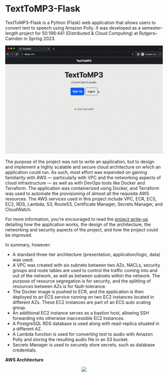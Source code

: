 # TextToMP3-Flask

TextToMP3-Flask is a Python (Flask) web application that allows users to convert text to speech using Amazon Polly. It was developed as a semester-length project for 50:198:441 (Distributed & Cloud Computing) at Rutgers–Camden in Spring 2023.

<p align="center">
  <img src="https://github.com/nickelison/TextToMP3/blob/main/texttomp3.gif?raw=true" />
</p>

The purpose of the project was not to write an application, but to design and implement a highly scalable and secure cloud architecture on which an application could run. As such, most effort was expended on gaining familiarity with AWS — particularly with VPC and the networking aspects of cloud infrastructure — as well as with DevOps tools like Docker and Terraform. The application was containerized using Docker, and Terraform was used to automate the provisioning of almost all the requisite AWS resources. The AWS services used in this project include VPC, ECR, ECS, EC2, RDS, Lambda, S3, Route53, Certificate Manager, Secrets Manager, and CloudWatch.

For more information, you're encouraged to read the [project write-up](https://github.com/nickelison/TextToMP3/blob/main/project.pdf) detailing how the application works, the design of the architecture, the networking and security aspects of the project, and how the project could be improved.

In summary, however:

- A standard three-tier architecture (presentation, application/logic, data) was used.
- A VPC was created with six subnets between two AZs. NACLs, security groups and route tables are used to control the traffic coming into and out of the network, as well as between subnets within the network. The purpose of resource segregation is for security, and the splitting of resources between AZs is for fault-tolerance.
- The Docker image is pushed to ECR, and the application is then deployed to an ECS service running on two EC2 instances located in different AZs. These EC2 instances are part of an ECS auto scaling group.
- An additional EC2 instance serves as a bastion host, allowing SSH forwarding into otherwise inaccessible EC2 instances.
- A PostgreSQL RDS database is used along with read-replica situated in a different AZ.
- A Lambda function is used for converting text to audio with Amazon Polly and storing the resulting audio file in an S3 bucket.
- Secrets Manager is used to securely store secrets, such as database credentials.

**AWS Architecture**

<p align="center">
  <img src="https://github.com/nickelison/TextToMP3/blob/main/architecture.png?raw=true" />
</p>
